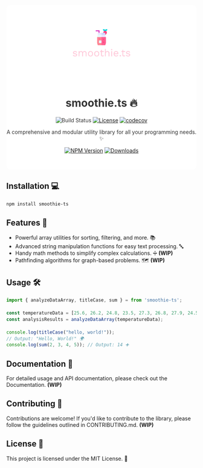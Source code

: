 <div align="center" style="background-color: white; color: #333; padding-bottom: 2em; border-radius: 1em;">
  <img src="smoothie-logo.png" alt="Your Library Logo" width="200">

# smoothie.ts 🔥

![Build Status](https://img.shields.io/github/actions/workflow/status/emilohlund-git/smoothie-ts/build.yml?label=build&labelColor=%23800080&color=%23FFF)
[![License](https://img.shields.io/github/license/emilohlund-git/smoothie-ts.svg?style=flat-square)](LICENSE)
[![codecov](https://codecov.io/gh/emilohlund-git/smoothie-ts/branch/main/graph/badge.svg?token=09SD0O77RV)](https://codecov.io/gh/emilohlund-git/smoothie-ts)

A comprehensive and modular utility library for all your programming needs. ✨

[![NPM Version](https://img.shields.io/npm/v/smoothie-ts.svg?style=flat-square)](https://www.npmjs.com/package/your_library)
[![Downloads](https://img.shields.io/npm/dm/smoothie-ts.svg?style=flat-square)](https://www.npmjs.com/package/smoothie-ts)

</div>

## Installation 💻

```bash
npm install smoothie-ts
```

## Features 🚀

- Powerful array utilities for sorting, filtering, and more. 📚
- Advanced string manipulation functions for easy text processing. 🔤
- Handy math methods to simplify complex calculations. ➗ <b>(WIP)</b>
- Pathfinding algorithms for graph-based problems. 🗺️ <b>(WIP)</b>

## Usage 🛠️

```TypeScript
import { analyzeDataArray, titleCase, sum } = from 'smoothie-ts';

const temperatureData = [25.6, 26.2, 24.8, 23.5, 27.3, 26.8, 27.9, 24.5, 25.2, 26.1];
const analysisResults = analyzeDataArray(temperatureData);

console.log(titleCase("hello, world!"));
// Output: "Hello, World!" 🌍
console.log(sum(2, 3, 4, 5)); // Output: 14 ➕
```

## Documentation 📖

For detailed usage and API documentation, please check out the Documentation. <b>(WIP)</b>

## Contributing 🤝

Contributions are welcome! If you'd like to contribute to the library, please follow the guidelines outlined in CONTRIBUTING.md. <b>(WIP)</b>

## License 📝

This project is licensed under the MIT License. 📜

